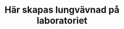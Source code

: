 ---
title: "Här skapas lungvävnad på laboratoriet"
source: "Forskning & Framsteg 2019"
img:
author: 
link: https://fof.se/artikel/har-skapas-lungvavnad-pa-laboratoriet  
---